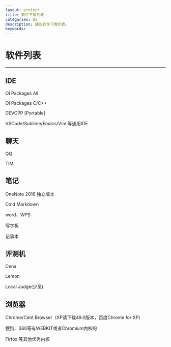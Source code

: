 ```yaml
---
layout: project
title: 软件下载列表
categories: OI
description: 建议软件下载列表。
keywords: 
---
```

# 软件列表
---
## IDE
OI Packages All

OI Packages C/C++

DEVCPP [Portable]

VSCode/Sublime/Emacs/Vim 等通用IDE

## 聊天

QQ

TIM

## 笔记

OneNote 2016 独立版本

Cmd Markdown

word、WPS

写字板

记事本

## 评测机

Cena

Lemon

Local Judge(少见)

## 浏览器

Chrome/Cent Browser（XP请下载49.0版本，百度Chrome for XP）

搜狗、360等有WEBKIT或者Chromium内核的

Firfox 等其他优秀内核


